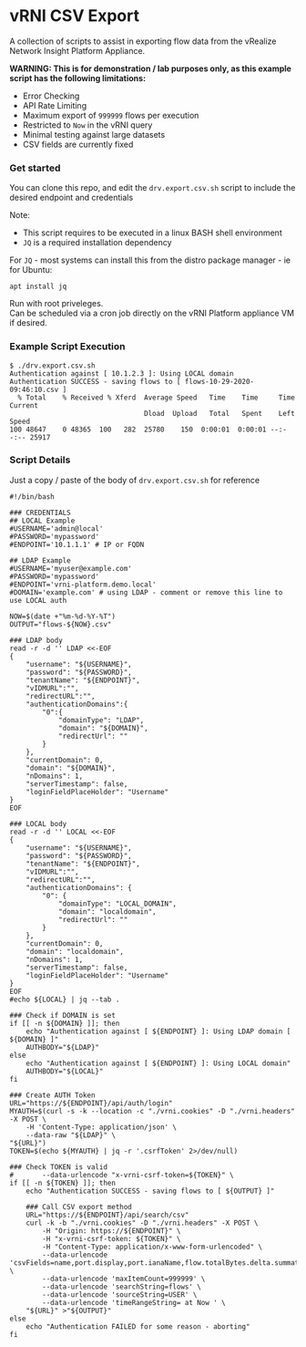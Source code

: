 # vRNI CSV Export
A collection of scripts to assist in exporting flow data from the vRealize Network Insight Platform Appliance.  

**WARNING: This is for demonstration / lab purposes only, as this example script has the following limitations:**
- Error Checking
- API Rate Limiting
- Maximum export of `999999` flows per execution
- Restricted to `Now` in the vRNI query
- Minimal testing against large datasets
- CSV fields are currently fixed

### Get started
You can clone this repo, and edit the `drv.export.csv.sh` script to include the desired endpoint and credentials

Note:
- This script requires to be executed in a linux BASH shell environment
- `JQ` is a required installation dependency

For `JQ` - most systems can install this from the distro package manager - ie for Ubuntu:  
```
apt install jq
```

Run with root priveleges.  
Can be scheduled via a cron job directly on the vRNI Platform appliance VM if desired.

### Example Script Execution
```
$ ./drv.export.csv.sh 
Authentication against [ 10.1.2.3 ]: Using LOCAL domain
Authentication SUCCESS - saving flows to [ flows-10-29-2020-09:46:10.csv ]
  % Total    % Received % Xferd  Average Speed   Time    Time     Time  Current
                                 Dload  Upload   Total   Spent    Left  Speed
100 48647    0 48365  100   282  25780    150  0:00:01  0:00:01 --:--:-- 25917
```

### Script Details
Just a copy / paste of the body of `drv.export.csv.sh` for reference  
```
#!/bin/bash

### CREDENTIALS
## LOCAL Example
#USERNAME='admin@local'
#PASSWORD='mypassword'
#ENDPOINT='10.1.1.1' # IP or FQDN

## LDAP Example
#USERNAME='myuser@example.com'
#PASSWORD='mypassword'
#ENDPOINT='vrni-platform.demo.local'
#DOMAIN='example.com' # using LDAP - comment or remove this line to use LOCAL auth

NOW=$(date +"%m-%d-%Y-%T")
OUTPUT="flows-${NOW}.csv"

### LDAP body
read -r -d '' LDAP <<-EOF
{
	"username": "${USERNAME}",
	"password": "${PASSWORD}",
	"tenantName": "${ENDPOINT}",
	"vIDMURL":"",
	"redirectURL":"",
	"authenticationDomains":{
		"0":{
			"domainType": "LDAP",
			"domain": "${DOMAIN}",
			"redirectUrl": ""
		}
	},
	"currentDomain": 0,
	"domain": "${DOMAIN}",
	"nDomains": 1,
	"serverTimestamp": false,
	"loginFieldPlaceHolder": "Username"
}
EOF

### LOCAL body
read -r -d '' LOCAL <<-EOF
{
	"username": "${USERNAME}",
	"password": "${PASSWORD}",
	"tenantName": "${ENDPOINT}",
	"vIDMURL":"",
	"redirectURL":"",
	"authenticationDomains": {
		"0": {
			"domainType": "LOCAL_DOMAIN",
			"domain": "localdomain",
			"redirectUrl": ""
		}
	},
	"currentDomain": 0,
	"domain": "localdomain",
	"nDomains": 1,
	"serverTimestamp": false,
	"loginFieldPlaceHolder": "Username"
}
EOF
#echo ${LOCAL} | jq --tab .

### Check if DOMAIN is set
if [[ -n ${DOMAIN} ]]; then
	echo "Authentication against [ ${ENDPOINT} ]: Using LDAP domain [ ${DOMAIN} ]"
	AUTHBODY="${LDAP}"
else
	echo "Authentication against [ ${ENDPOINT} ]: Using LOCAL domain"
	AUTHBODY="${LOCAL}"
fi

### Create AUTH Token
URL="https://${ENDPOINT}/api/auth/login"
MYAUTH=$(curl -s -k --location -c "./vrni.cookies" -D "./vrni.headers" -X POST \
	-H 'Content-Type: application/json' \
	--data-raw "${LDAP}" \
"${URL}")
TOKEN=$(echo ${MYAUTH} | jq -r '.csrfToken' 2>/dev/null)

### Check TOKEN is valid
#		--data-urlencode "x-vrni-csrf-token=${TOKEN}" \
if [[ -n ${TOKEN} ]]; then
	echo "Authentication SUCCESS - saving flows to [ ${OUTPUT} ]"

	### Call CSV export method
	URL="https://${ENDPOINT}/api/search/csv"
	curl -k -b "./vrni.cookies" -D "./vrni.headers" -X POST \
		-H "Origin: https://${ENDPOINT}" \
		-H "x-vrni-csrf-token: ${TOKEN}" \
		-H "Content-Type: application/x-www-form-urlencoded" \
		--data-urlencode 'csvFields=name,port.display,port.ianaName,flow.totalBytes.delta.summation.bytes,protocol,srcVm,srcCluster,srcHost,srcIP.ipAddress,dstVm,dstCluster,dstHost,dstIP.ipAddress' \
		--data-urlencode 'maxItemCount=999999' \
		--data-urlencode 'searchString=flows' \
		--data-urlencode 'sourceString=USER' \
		--data-urlencode 'timeRangeString= at Now ' \
	"${URL}" >"${OUTPUT}"
else
	echo "Authentication FAILED for some reason - aborting"
fi
```
